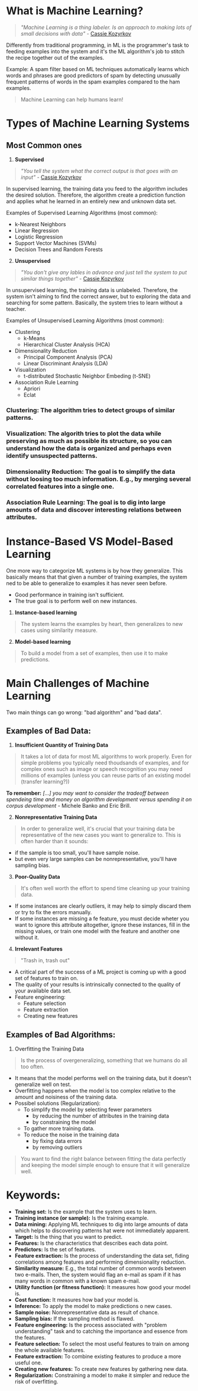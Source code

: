 # What is Machine Learning?

> *"Machine Learning is a thing labeler. Is an approach to making lots of small decisions with data"* - [Cassie Kozyrkov](https://www.youtube.com/watch?v=L1AiQwxkX7A)

Differently from traditional programming, in ML is the programmer's task to feeding examples into the system and it's the ML algorithm's job to stitch the recipe together out of the examples.
 
Example: A spam filter based on ML techniques automatically learns which words and phrases are good predictors of spam by detecting unusually frequent patterns of words in the spam examples compared to the ham examples.

> Machine Learning can help humans learn!

# Types of Machine Learning Systems

## Most Common ones

1. **Supervised**

> *"You tell the system what the correct output is that goes with an input"* - [Cassie Kozyrkov](https://www.youtube.com/watch?v=mLFzvzuA5LM)

In supervised learning, the training data you feed to the algorithm includes the desired solution. Therefore, the algorithm create a prediction function and applies what he learned in an entirely new and unknown data set. 

Examples of Supervised Learning Algorithms (most common):

* k-Nearest Neighbors
* Linear Regression
* Logistic Regression
* Support Vector Machines (SVMs)
* Decision Trees and Random Forests

2. **Unsupervised**

> *"You don't give any lables in advance and just tell the system to put similar things together"* - [Cassie Kozyrkov](https://www.youtube.com/watch?v=mLFzvzuA5LM)

In unsupervised learning, the training data is unlabeled. Therefore, the system isn't aiming to find the correct answer, but to exploring the data and searching for some pattern. Basically, the system tries to learn without a teacher.

Examples of Unsupervised Learning Algorithms (most common):

* Clustering
    - k-Means
    - Hierarchical Cluster Analysis (HCA)
* Dimensionality Reduction
    - Principal Component Analysis (PCA)
    - Linear Discriminant Analysis (LDA)
* Visualization
    - t-distributed Stochastic Neighbor Embeding (t-SNE)
* Association Rule Learning
    - Apriori
    - Eclat

### Clustering: The algorithm tries to detect groups of similar patterns.

### Visualization: The algorith tries to plot the data while preserving as much as possible its structure, so you can understand how the data is organized and perhaps even identify unsuspected patterns.

### Dimensionality Reduction: The goal is to simplify the data without loosing too much information. E.g., by merging several correlated features into a single one.

### Association Rule Learning: The goal is to dig into large amounts of data and discover interesting relations between attributes.

# Instance-Based VS Model-Based Learning

One more way to categorize ML systems is by how they generalize. This basically means that that given a number of training examples, the system ned to be able to generalize to examples it has never seen before.

* Good performance in training isn't sufficient.
* The true goal is to perform well on new instances.

1. **Instance-based learning**

> The system learns the examples by heart, then generalizes to new cases using similarity measure.

2. **Model-based learning**

> To build a model from a set of examples, then use it to make predictions.

# Main Challenges of Machine Learning

Two main things can go wrong: "bad algorithm" and "bad data".

## Examples of Bad Data:

1. **Insufficient Quantity of Training Data**

> It takes a lot of data for most ML algorithms to work properly. Even for simple problems you typically need thoudsands of examples, and for complex ones such as image or speech recognition you may need millions of examples (unless you can reuse parts of an existing model (transfer learning?))

**To remember:** *[...] you may want to consider the tradeoff between spendeing time and money on algorithm development versus spending it on corpus development* - Michele Banko and Eric Brill.

2. **Nonrepresentative Training Data**

> In order to generalize well, it's crucial that your training data be representative of the new cases you want to generalize to. This is often harder than it sounds: 

* if the sample is too small, you'll have sample noise.
* but even very large samples can be nonrepresentative, you'll have sampling bias.

3. **Poor-Quality Data**

> It's often well worth the effort to spend time cleaning up your training data.

* If some instances are clearly outliers, it may help to simply discard them or try to fix the errors manually.
* If some instances are missing a fe feature, you must decide wheter you want to ignore this attribute altogether, ignore these instances, fill in the missing values, or train one model with the feature and another one without it.

4. **Irrelevant Features**

> "Trash in, trash out"

* A critical part of the success of a ML project is coming up with a good set of features to train on.
* The quality of your results is intrinsically connected to the quality of your available data set.
* Feature engineering: 
    - Feature selection
    - Feature extraction
    - Creating new features

## Examples of Bad Algorithms:

1. Overfitting the Training Data

> Is the process of overgeneralizing, something that we humans do all too often.

* It means that the model performs well on the training data, but it doesn't generalize well on test.
* Overfitting happens when the model is too complex relative to the amount and noisiness of the training data.
* Possibel solutions (Regularization):
    - To simplify the model by selecting fewer parameters
        * by reducing the number of attributes in the training data
        * by constraining the model
    - To gather more training data.
    - To reduce the noise in the training data
        * by fixing data errors
        * by removing outliers

> You want to find the right balance between fitting the data perfectly and keeping the model simple enough to ensure that it will generalize well.

# Keywords: 

* **Training set:** Is the example that the system uses to learn.
* **Training instance (or sample):** Is the training example.
* **Data mining:** Applying ML techniques to dig into large amounts of data which  helps to discovering patterns hat were not immediately apparent.
* **Target:** Is the thing that you want to predict.
* **Features:** Is the characteristics that describes each data point.
* **Predictors:** Is the set of features.
* **Feature extraction:** Is the process of understanding the data set, fiding correlations among features and performing dimensionality reduction.
* **Similarity measure:** E.g., the total number of common words between two e-mails. Then, the system would flag an e-mail as spam if it has many words in common with a known spam e-mail.
* **Utility function (or fitness function):** It measures how good your model is.
* **Cost function:** It measures how bad your model is.
* **Inference:** To apply the model to make predictions o new cases.
* **Sample noise:** Nonrepresentative data as result of chance.
* **Sampling bias:** If the sampling method is flawed.
* **Feature engineering:** Is the process associated with "problem understanding" task and to catching the importance and essence from the features.
* **Feature selection:** To select the most useful features to train on among the whole available features.
* **Feature extraction:** To combine existing features to produce a more useful one. 
* **Creating new features:** To create new features by gathering new data.
* **Regularization:** Constraining a model to make it simpler and reduce the risk of overfitting.
